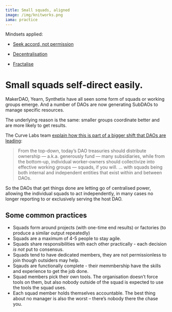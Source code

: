 ```yaml
---
title: Small squads, aligned
image: /img/knitworks.png
iama: practice
---
```



Mindsets applied: 
- [Seek accord, not permission](/mindsets/permissionless/)
- [Decentralisation](/mindsets/decentralisation/)

- [Fractalise](/mindsets/fractals/)

# Small squads self-direct easily. 

MakerDAO, Yearn, Synthetix have all seen some form of squads or working groups emerge. And a number of DAOs are now generating SubDAOs to manage specific resources. 

The underlying reason is the same: smaller groups coordinate better and are more likely to get results.

The Curve Labs team [explain how this is part of a bigger shift that DAOs are leading](https://blog.curvelabs.eu/ownership-in-cryptonetworks-96f13f4a113e):

> From the top-down, today’s DAO treasuries should distribute ownership — a.k.a. generously fund — many subsidiaries, while from the bottom-up, individual worker-owners should collectivize into effective working groups — squads, if you will. ... with squads being both internal and independent entities that exist within and between DAOs.

So the DAOs that get things done are letting go of centralised power, allowing the individual squads to act independently, in many cases no longer reporting to or exclusively serving the host DAO.

## Some common practices

- Squads form around projects (with one-time end results) or factories (to produce a similar output repeatedly) 
- Squads are a maximum of 4-5 people to stay agile. 
- Squads share responsibilities with each other practically - each decision *is not* put to consensus.
- Squads tend to have dedicated members, they are not permissionless to join though outsiders may help.
- Sqauds are functionally complete - their memmbership have the skills and experience to get the job done.
- Squad members pick their own tools. The organisation doesn’t force tools on them, but also nobody outside of the squad is expected to use the tools the squad uses.
- Each squad member holds themselves accountable. The best thing about no manager is also the worst – there’s nobody there the chase you.
